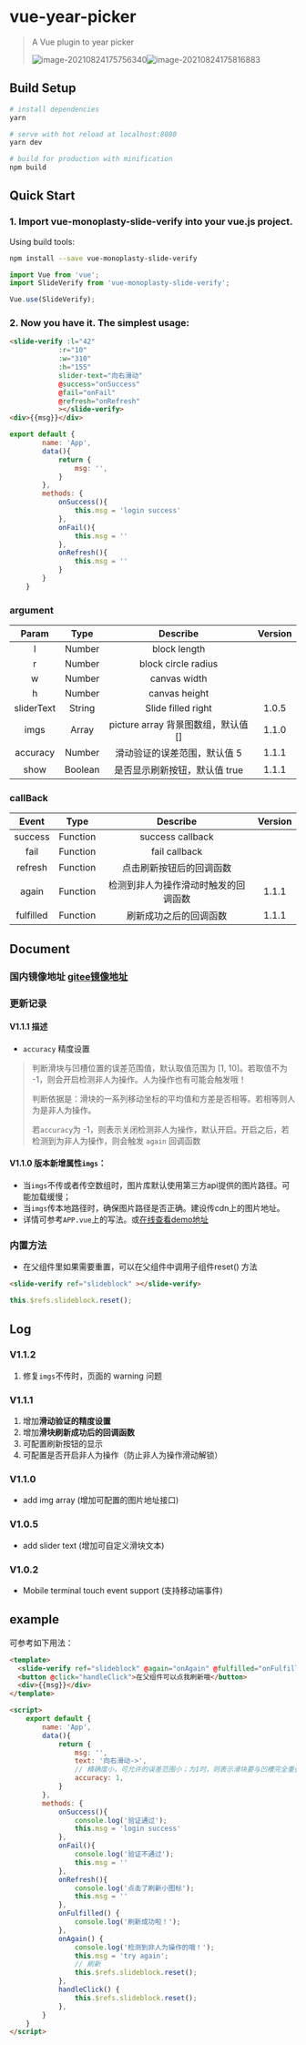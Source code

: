 # vue-year-picker

> A Vue plugin to year picker
>
> ![image-20210824175756340](C:\Users\wb.wangjun21\AppData\Roaming\Typora\typora-user-images\image-20210824175756340.png)![image-20210824175816883](C:\Users\wb.wangjun21\AppData\Roaming\Typora\typora-user-images\image-20210824175816883.png)

## Build Setup

``` bash
# install dependencies
yarn

# serve with hot reload at localhost:8080
yarn dev

# build for production with minification
npm build
```
## Quick Start

###  1. Import vue-monoplasty-slide-verify into your vue.js project.

Using build tools:

```bash
npm install --save vue-monoplasty-slide-verify
```

```js
import Vue from 'vue';
import SlideVerify from 'vue-monoplasty-slide-verify';

Vue.use(SlideVerify);
```

### 2. Now you have it. The simplest usage:

```html
<slide-verify :l="42"
            :r="10"
            :w="310"
            :h="155"
            slider-text="向右滑动"
            @success="onSuccess"
            @fail="onFail"
            @refresh="onRefresh"
            ></slide-verify>
<div>{{msg}}</div>
```

```js
export default {
        name: 'App',
        data(){
            return {
                msg: '',
            }
        },
        methods: {
            onSuccess(){
                this.msg = 'login success'
            },
            onFail(){
                this.msg = ''
            },
            onRefresh(){
                this.msg = ''
            }
        }
    }
```

### argument

| Param | Type | Describe | Version |
| :------: | :------: | :------: | :-----: |
| l | Number | block length | |
| r | Number | block circle radius | |
| w | Number | canvas width | |
| h | Number | canvas height | |
| sliderText | String | Slide filled right | 1.0.5 |
| imgs | Array | picture array 背景图数组，默认值 [] | 1.1.0 |
| accuracy | Number | 滑动验证的误差范围，默认值 5 | 1.1.1 |
| show | Boolean | 是否显示刷新按钮，默认值 true | 1.1.1 |

### callBack

| Event | Type | Describe | Version |
| :------: | :------: | :------: | :-----: |
| success | Function | success callback | |
| fail | Function | fail callback | |
| refresh | Function | 点击刷新按钮后的回调函数 | |
| again | Function | 检测到非人为操作滑动时触发的回调函数 | 1.1.1 |
| fulfilled | Function | 刷新成功之后的回调函数 | 1.1.1 |

## Document
### 国内镜像地址 [gitee镜像地址](https://gitee.com/monoplasty/vue-monoplasty-slide-verify)

### 更新记录
#### V1.1.1 描述
- `accuracy` 精度设置
> 判断滑块与凹槽位置的误差范围值，默认取值范围为 [1, 10]。若取值不为 -1，则会开启检测非人为操作。人为操作也有可能会触发哦！
>
> 判断依据是：滑块的一系列移动坐标的平均值和方差是否相等。若相等则人为是非人为操作。
>
> 若`accuracy`为 -1，则表示关闭检测非人为操作，默认开启。开启之后，若检测到为非人为操作，则会触发 `again` 回调函数
#### V1.1.0 版本新增属性`imgs`：
  - 当`imgs`不传或者传空数组时，图片库默认使用第三方api提供的图片路径。可能加载缓慢；
  - 当`imgs`传本地路径时，确保图片路径是否正确。建设传cdn上的图片地址。
  - 详情可参考`APP.vue`上的写法。或[在线查看demo地址](https://monoplasty.github.io/vue-monoplasty-slide-verify/)

### 内置方法
- 在父组件里如果需要重置，可以在父组件中调用子组件reset() 方法
```html
<slide-verify ref="slideblock" ></slide-verify>
```
```javascript
this.$refs.slideblock.reset();
```


## Log
### V1.1.2
1. 修复`imgs`不传时，页面的 warning 问题
### V1.1.1
1. 增加**滑动验证的精度设置**
2. 增加**滑块刷新成功后的回调函数**
3. 可配置刷新按钮的显示
4. 可配置是否开启非人为操作（防止非人为操作滑动解锁）
### V1.1.0
- add img array (增加可配置的图片地址接口)
### V1.0.5
- add slider text (增加可自定义滑块文本)
### V1.0.2
- Mobile terminal touch event support (支持移动端事件)

## example
可参考如下用法：
```html
<template>
  <slide-verify ref="slideblock" @again="onAgain" @fulfilled="onFulfilled" @success="onSuccess" @fail="onFail" @refresh="onRefresh" :slider-text="text" :accuracy="accuracy"></slide-verify>
  <button @click="handleClick">在父组件可以点我刷新哦</button>
  <div>{{msg}}</div>
</template>

<script>
    export default {
        name: 'App',
        data(){
            return {
                msg: '',
                text: '向右滑动->',
                // 精确度小，可允许的误差范围小；为1时，则表示滑块要与凹槽完全重叠，才能验证成功。默认值为5
                accuracy: 1,
            }
        },
        methods: {
            onSuccess(){
                console.log('验证通过');
                this.msg = 'login success'
            },
            onFail(){
                console.log('验证不通过');
                this.msg = ''
            },
            onRefresh(){
                console.log('点击了刷新小图标');
                this.msg = ''
            },
            onFulfilled() {
                console.log('刷新成功啦！');
            },
            onAgain() {
                console.log('检测到非人为操作的哦！');
                this.msg = 'try again';
                // 刷新
                this.$refs.slideblock.reset();
            },
            handleClick() {
                this.$refs.slideblock.reset();
            },
        }
    }
</script>
```
